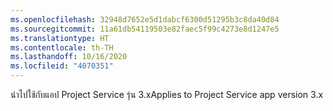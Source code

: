 ```yaml
---
ms.openlocfilehash: 32948d7652e5d1dabcf6300d51295b3c8da40d84
ms.sourcegitcommit: 11a61db54119503e82faec5f99c4273e8d1247e5
ms.translationtype: HT
ms.contentlocale: th-TH
ms.lasthandoff: 10/16/2020
ms.locfileid: "4070351"
---
```

<span data-ttu-id="d6589-101">นำไปใช้กับแอป Project Service รุ่น 3.x</span><span class="sxs-lookup"><span data-stu-id="d6589-101">Applies to Project Service app version 3.x</span></span>

